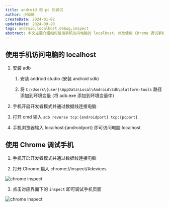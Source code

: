 ```yaml
---
title: android 和 pc 的调试
author: 小恸恸
createDate: 2024-01-02
updateDate: 2024-09-20
tags: android,localhost,debug,inspect
abstract: 本文主要介绍如何使用手机访问电脑的 localhost，以及使用 Chrome 调试手机页面
---
```


## 使用手机访问电脑的 localhost

1. 安装 adb

    1. 安装 android studio (安装 android sdk)

    2. 将 `C:\Users\{user}\AppData\Local\Android\Sdk\platform-tools` 路径添加到环境变量 (将 adb.exe 添加到环境变量中)

2. 手机开启开发者模式并通过数据线连接电脑

3. 打开 cmd 输入 `adb reverse tcp:{androidport} tcp:{pcport}`

4. 手机浏览器输入 localhost:{androidport} 即可访问电脑 localhost

## 使用 Chrome 调试手机

1. 手机开启开发者模式并通过数据线连接电脑

2. 打开 Chrome 输入 chrome://inspect/#devices

![chrome inspect](https://image.xtt.moe/local/images/2024/09/20/image.png)

3. 点击对应界面下的 `inspect` 即可调试手机页面

![chrome inspect](https://image.xtt.moe/local/images/2024/09/20/imageb5c4f040c1ee38cf.png)
